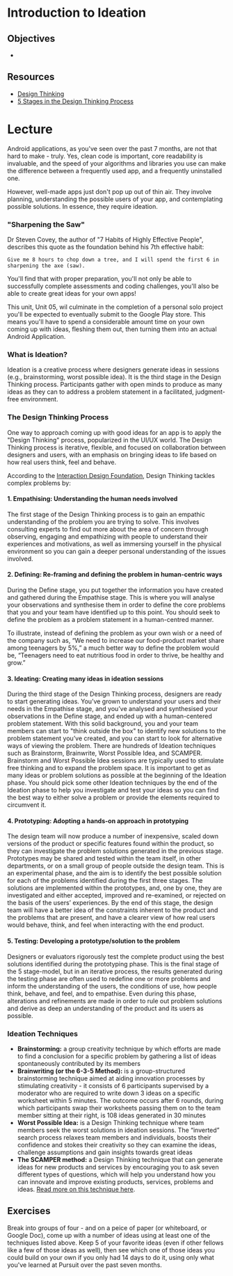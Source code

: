 # Introduction to Ideation

## Objectives
*

## Resources
* [Design Thinking](https://en.wikipedia.org/wiki/Design_thinking)
* [5 Stages in the Design Thinking Process](https://www.interaction-design.org/literature/article/5-stages-in-the-design-thinking-process)

# Lecture

Android applications, as you've seen over the past 7 months, are not that hard to make - truly. Yes, clean code is important, core readability is invaluable, and the speed of your algorithms and libraries you use can make the difference between a frequently used app, and a frequently uninstalled one.

However, well-made apps just don't pop up out of thin air. They involve planning, understanding the possible users of your app, and contemplating possible solutions. In essence, they require ideation.

### "Sharpening the Saw"

Dr Steven Covey, the author of "7 Habits of Highly Effective People", describes this quote as the foundation behind his 7th effective habit:

```
Give me 8 hours to chop down a tree, and I will spend the first 6 in sharpening the axe (saw).
```

You'll find that with proper preparation, you'll not only be able to successfully complete assessments and coding challenges, you'll also be able to create great ideas for your own apps!

This unit, Unit 05, wil culminate in the completion of a personal solo project you'll be expected to eventually submit to the Google Play store. This means you'll have to spend a considerable amount time on your own coming up with ideas, fleshing them out, then turning them into an actual Android Application.

### What is Ideation?

Ideation is a creative process where designers generate ideas in sessions (e.g., brainstorming, worst possible idea). It is the third stage in the Design Thinking process. Participants gather with open minds to produce as many ideas as they can to address a problem statement in a facilitated, judgment-free environment. 

### The Design Thinking Process

One way to approach coming up with good ideas for an app is to apply the "Design Thinking" process, popularized in the UI/UX world. The Design Thinking process is iterative, flexible, and focused on collaboration between designers and users, with an emphasis on bringing ideas to life based on how real users think, feel and behave.

According to the [Interaction Design Foundation](https://www.interaction-design.org/literature/article/5-stages-in-the-design-thinking-process), Design Thinking tackles complex problems by:

#### 1. Empathising: Understanding the human needs involved

The first stage of the Design Thinking process is to gain an empathic understanding of the problem you are trying to solve. This involves consulting experts to find out more about the area of concern through observing, engaging and empathizing with people to understand their experiences and motivations, as well as immersing yourself in the physical environment so you can gain a deeper personal understanding of the issues involved.

#### 2. Defining: Re-framing and defining the problem in human-centric ways

During the Define stage, you put together the information you have created and gathered during the Empathise stage. This is where you will analyse your observations and synthesise them in order to define the core problems that you and your team have identified up to this point. You should seek to define the problem as a problem statement in a human-centred manner.

To illustrate, instead of defining the problem as your own wish or a need of the company such as, “We need to increase our food-product market share among teenagers by 5%,” a much better way to define the problem would be, “Teenagers need to eat nutritious food in order to thrive, be healthy and grow.” 

#### 3. Ideating: Creating many ideas in ideation sessions

During the third stage of the Design Thinking process, designers are ready to start generating ideas. You’ve grown to understand your users and their needs in the Empathise stage, and you’ve analysed and synthesised your observations in the Define stage, and ended up with a human-centered problem statement. With this solid background, you and your team members can start to "think outside the box" to identify new solutions to the problem statement you’ve created, and you can start to look for alternative ways of viewing the problem. There are hundreds of Ideation techniques such as Brainstorm, Brainwrite, Worst Possible Idea, and SCAMPER. Brainstorm and Worst Possible Idea sessions are typically used to stimulate free thinking and to expand the problem space. It is important to get as many ideas or problem solutions as possible at the beginning of the Ideation phase. You should pick some other Ideation techniques by the end of the Ideation phase to help you investigate and test your ideas so you can find the best way to either solve a problem or provide the elements required to circumvent it.

#### 4. Prototyping: Adopting a hands-on approach in prototyping

The design team will now produce a number of inexpensive, scaled down versions of the product or specific features found within the product, so they can investigate the problem solutions generated in the previous stage. Prototypes may be shared and tested within the team itself, in other departments, or on a small group of people outside the design team. This is an experimental phase, and the aim is to identify the best possible solution for each of the problems identified during the first three stages. The solutions are implemented within the prototypes, and, one by one, they are investigated and either accepted, improved and re-examined, or rejected on the basis of the users’ experiences. By the end of this stage, the design team will have a better idea of the constraints inherent to the product and the problems that are present, and have a clearer view of how real users would behave, think, and feel when interacting with the end product.

#### 5. Testing: Developing a prototype/solution to the problem

Designers or evaluators rigorously test the complete product using the best solutions identified during the prototyping phase. This is the final stage of the 5 stage-model, but in an iterative process, the results generated during the testing phase are often used to redefine one or more problems and inform the understanding of the users, the conditions of use, how people think, behave, and feel, and to empathise. Even during this phase, alterations and refinements are made in order to rule out problem solutions and derive as deep an understanding of the product and its users as possible.

### Ideation Techniques

* **Brainstorming:** a group creativity technique by which efforts are made to find a conclusion for a specific problem by gathering a list of ideas spontaneously contributed by its members
* **Brainwriting (or the 6-3-5 Method):** is a group-structured brainstorming technique aimed at aiding innovation processes by stimulating creativity - it consists of 6 participants supervised by a moderator who are required to write down 3 ideas on a specific worksheet within 5 minutes. The outcome occurs after 6 rounds, during which participants swap their worksheets passing them on to the team member sitting at their right, is 108 ideas generated in 30 minutes
* **Worst Possible Idea:** is a Design Thinking technique where team members seek the worst solutions in ideation sessions. The “inverted” search process relaxes team members and individuals, boosts their confidence and stokes their creativity so they can examine the ideas, challenge assumptions and gain insights towards great ideas
* **The SCAMPER method:** a Design Thinking technique that can generate ideas for new products and services by encouraging you to ask seven different types of questions, which will help you understand how you can innovate and improve existing products, services, problems and ideas. [Read more on this technique here](https://www.interaction-design.org/literature/article/learn-how-to-use-the-best-ideation-methods-scamper).

## Exercises

Break into groups of four - and on a peice of paper (or whiteboard, or Google Doc), come up with a number of ideas using at least one of the techniques listed above. Keep 5 of your favorite ideas (even if other fellows like a few of those ideas as well), then see which one of those ideas you could build on your own if you only had 14 days to do it, using only what you've learned at Pursuit over the past seven months.
